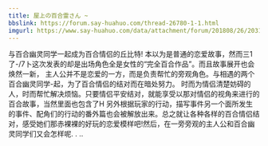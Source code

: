 ```yaml
---
title: 屋上の百合霊さん ~
bbslink: https://forum.say-huahuo.com/thread-26780-1-1.html
imgurl: https://www.say-huahuo.com/data/attachment/forum/201808/26/203123pyftaszo3egzea3e.png
---
```


与百合幽灵同学一起成为百合情侣的丘比特!
  本以为是普通的恋爱故事，然而三1了-/7卜这次发表的却是出场角色全是女性的“完全百合作品”。而且故事展开也会焕然一新， 主人公并不是恋爱的一方，而是负责帮忙的旁观角色。与相遇的两个百合幽灵同学-起，为了百合情侣的结对而在暗处努力。
  时而为情侣清楚妨碍的人，时而帮忙解决烦恼。只要情侣平安结对，就能享受以那对情侣的视角来进行的百合故事，当然里面也包含了H
  另外根据玩家的行动，描写事件另一个面所发生的事件、配角们的行动的番外篇也会被解放出来。总之就让各种各样的百合情侣结对，感受她们那赤裸裸的好玩的恋爱模样吧!然后，在一旁旁观的主人公和百合幽灵同学们又会怎样呢. . ..<!--more-->
